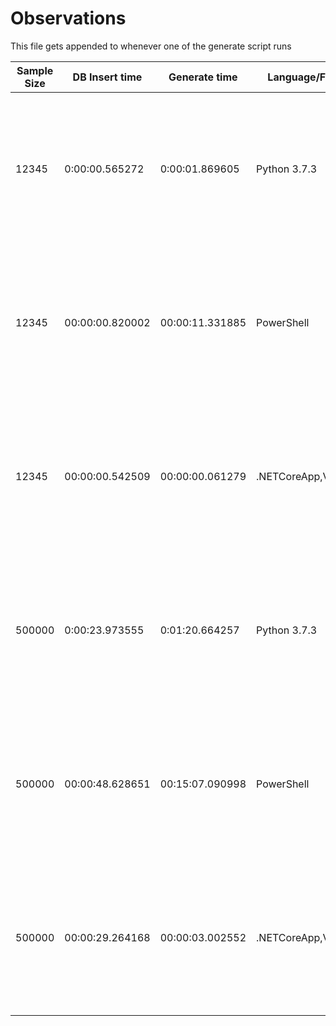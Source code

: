 # Observations

This file gets appended to whenever one of the generate script runs

|Sample Size |  DB Insert time | Generate time| Language/Framework | DBMS |
| ---           | ---       | ---       | --- | --- |
|12345|0:00:00.565272|0:00:01.869605|Python 3.7.3|PostgreSQL 11.2 on x86_64-pc-mingw64, compiled by gcc.exe (Rev5, Built by MSYS2 project) 4.9.2, 64-bit|
|12345|00:00:00.820002|00:00:11.331885|PowerShell|PostgreSQL 11.2 on x86_64-pc-mingw64, compiled by gcc.exe (Rev5, Built by MSYS2 project) 4.9.2, 64-bit|
|12345|00:00:00.542509|00:00:00.061279|.NETCoreApp,Version=v2.2|PostgreSQL 11.2 on x86_64-pc-mingw64, compiled by gcc.exe (Rev5, Built by MSYS2 project) 4.9.2, 64-bit|
|500000|0:00:23.973555|0:01:20.664257|Python 3.7.3|PostgreSQL 11.2 on x86_64-pc-mingw64, compiled by gcc.exe (Rev5, Built by MSYS2 project) 4.9.2, 64-bit|
|500000|00:00:48.628651|00:15:07.090998|PowerShell|PostgreSQL 11.2 on x86_64-pc-mingw64, compiled by gcc.exe (Rev5, Built by MSYS2 project) 4.9.2, 64-bit|
|500000|00:00:29.264168|00:00:03.002552|.NETCoreApp,Version=v2.2|PostgreSQL 11.2 on x86_64-pc-mingw64, compiled by gcc.exe (Rev5, Built by MSYS2 project) 4.9.2, 64-bit|
